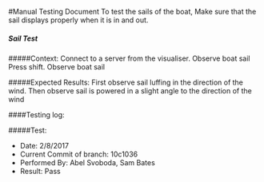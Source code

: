 #Manual Testing Document 
To test the sails of the boat, Make sure that the sail displays properly when it is in and out.

##### Sail Test
#####Context:
    Connect to a server from the visualiser. Observe boat sail
    Press shift. Observe boat sail
    
#####Expected Results:
    First observe sail luffing in the direction of the wind.
    Then observe sail is powered in a slight angle to the direction of the wind
    

####Testing log:

#####Test:
   
- Date: 2/8/2017
- Current Commit of branch: 10c1036
- Performed By: Abel Svoboda, Sam Bates
- Result: Pass

    

    
